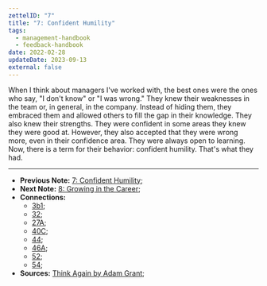 ```yaml
---
zettelID: "7"
title: "7: Confident Humility"
tags:
  - management-handbook
  - feedback-handbook
date: 2022-02-28
updateDate: 2023-09-13
external: false
---
```


When I think about managers I've worked with, the best ones were the ones who say, "I don't know" or "I was wrong." They knew their weaknesses in the team or, in general, in the company. Instead of hiding them, they embraced them and allowed others to fill the gap in their knowledge. They also knew their strengths. They were confident in some areas they knew they were good at. However, they also accepted that they were wrong more, even in their confidence area. They were always open to learning. Now, there is a term for their behavior: confident humility. That's what they had.

---

- **Previous Note:** [7: Confident Humility](/notes/7/);
- **Next Note:** [8: Growing in the Career](/notes/8/);
- **Connections:**
  - [3b1](/notes/3b1/);
  - [32](/notes/32/);
  - [27A](27A.md);
  - [40C](/notes/40c/);
  - [44](/notes/44/);
  - [46A](46A.md);
  - [52](52.md);
  - [54](54.md);
- **Sources:** [Think Again by Adam Grant](/books/think-again-by-adam-grant-book-summary-review-and-notes/);
